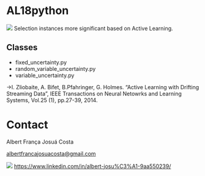 # AL18python
<img src="https://skillicons.dev/icons?i=py" />
Selection instances more significant based on Active Learning.


## Classes

- fixed_uncertainty.py
- random_variable_uncertainty.py
- variable_uncertainty.py


->I. Zliobaite, A. Bifet, B.Pfahringer, G. Holmes. “Active Learning with Drifting Streaming Data”, IEEE Transactions on Neural Netowrks and Learning Systems, Vol.25 (1), pp.27-39, 2014.

# Contact
Albert França Josuá Costa


albertfrancajosuacosta@gmail.com

<img src="https://skillicons.dev/icons?i=linkedin" /> https://www.linkedin.com/in/albert-josu%C3%A1-9aa550239/

 
